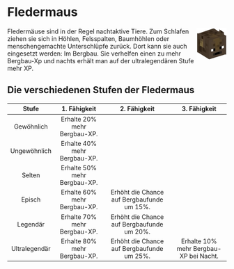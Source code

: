 # Fledermaus

<img align="right" width="70" eight="75" src="../../../assets/image/pets/Fledermaus.png">

Fledermäuse sind in der Regel nachtaktive Tiere. Zum Schlafen ziehen sie sich in Höhlen, Felsspalten, Baumhöhlen oder menschengemachte Unterschlüpfe zurück. Dort kann sie auch eingesetzt werden: Im Bergbau. Sie verhelfen einen zu mehr Bergbau-Xp und nachts erhält man auf der ultralegendären Stufe mehr XP.

## Die verschiedenen Stufen der Fledermaus

| Stufe | 1. Fähigkeit | 2. Fähigkeit | 3. Fähigkeit |
|:-:|:-:|:-:|:-:|
| Gewöhnlich | Erhalte 20% mehr Bergbau-XP. |
| Ungewöhnlich | Erhalte 40% mehr Bergbau-XP. |
| Selten | Erhalte 50% mehr Bergbau-XP. |
| Episch | Erhalte 60% mehr Bergbau-XP. | Erhöht die Chance auf Bergbaufunde um 15%. |
| Legendär | Erhalte 70% mehr Bergbau-XP. | Erhöht die Chance auf Bergbaufunde um 20%. |
| Ultralegendär | Erhalte 80% mehr Bergbau-XP. | Erhöht die Chance auf Bergbaufunde um 25%. | Erhalte 10% mehr Bergbau-XP bei Nacht. |
